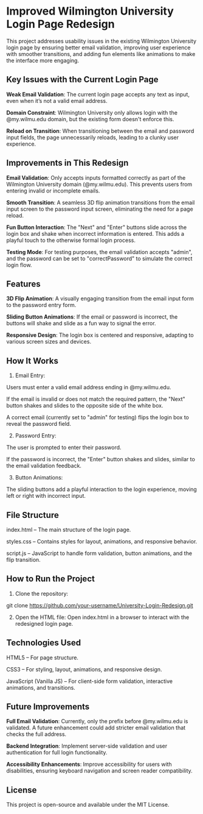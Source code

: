 # Improved Wilmington University Login Page Redesign
This project addresses usability issues in the existing Wilmington University login page by ensuring better email validation, improving user experience with smoother transitions, and adding fun elements like animations to make the interface more engaging.
## Key Issues with the Current Login Page
**Weak Email Validation**: The current login page accepts any text as input, even when it’s not a valid email address.

**Domain Constraint**: Wilmington University only allows login with the @my.wilmu.edu domain, but the existing form doesn't enforce this.

**Reload on Transition**: When transitioning between the email and password input fields, the page unnecessarily reloads, leading to a clunky user experience.
## Improvements in This Redesign
**Email Validation**: Only accepts inputs formatted correctly as part of the Wilmington University domain (@my.wilmu.edu). This prevents users from entering invalid or incomplete emails.

**Smooth Transition**: A seamless 3D flip animation transitions from the email input screen to the password input screen, eliminating the need for a page reload.

**Fun Button Interaction**: The "Next" and "Enter" buttons slide across the login box and shake when incorrect information is entered. This adds a playful touch to the otherwise formal login process.

**Testing Mode**: For testing purposes, the email validation accepts "admin", and the password can be set to "correctPassword" to simulate the correct login flow.
## Features
**3D Flip Animation**: A visually engaging transition from the email input form to the password entry form.

**Sliding Button Animations**: If the email or password is incorrect, the buttons will shake and slide as a fun way to signal the error.

**Responsive Design**: The login box is centered and responsive, adapting to various screen sizes and devices.
## How It Works
1. Email Entry:

Users must enter a valid email address ending in @my.wilmu.edu.

If the email is invalid or does not match the required pattern, the "Next" button shakes and slides to the opposite side of the white box.

A correct email (currently set to "admin" for testing) flips the login box to reveal the password field.

2. Password Entry:

The user is prompted to enter their password.

If the password is incorrect, the "Enter" button shakes and slides, similar to the email validation feedback.

3. Button Animations:

The sliding buttons add a playful interaction to the login experience, moving left or right with incorrect input.
## File Structure
index.html – The main structure of the login page.

styles.css – Contains styles for layout, animations, and responsive behavior.

script.js – JavaScript to handle form validation, button animations, and the flip transition.
## How to Run the Project
1. Clone the repository:

git clone https://github.com/your-username/University-Login-Redesign.git


2. Open the HTML file: Open index.html in a browser to interact with the redesigned login page.
## Technologies Used
HTML5 – For page structure.

CSS3 – For styling, layout, animations, and responsive design.

JavaScript (Vanilla JS) – For client-side form validation, interactive animations, and transitions.
## Future Improvements

**Full Email Validation**: Currently, only the prefix before @my.wilmu.edu is validated. A future enhancement could add stricter email validation that checks the full address.

**Backend Integration**: Implement server-side validation and user authentication for full login functionality.

**Accessibility Enhancements**: Improve accessibility for users with disabilities, ensuring keyboard navigation and screen reader compatibility.
## License
This project is open-source and available under the MIT License.